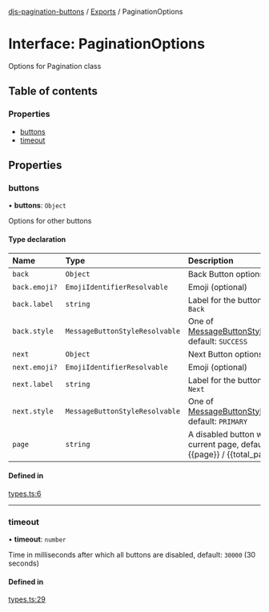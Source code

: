 [djs-pagination-buttons](../README.md) / [Exports](../modules.md) / PaginationOptions

# Interface: PaginationOptions

Options for Pagination class

## Table of contents

### Properties

- [buttons](PaginationOptions.md#buttons)
- [timeout](PaginationOptions.md#timeout)

## Properties

### buttons

• **buttons**: `Object`

Options for other buttons

#### Type declaration

| Name | Type | Description |
| :------ | :------ | :------ |
| `back` | `Object` | Back Button options |
| `back.emoji?` | `EmojiIdentifierResolvable` | Emoji (optional) |
| `back.label` | `string` | Label for the button, default: `Back` |
| `back.style` | `MessageButtonStyleResolvable` | One of [MessageButtonStyleResolvable](https://discord.js.org/#/docs/main/master/typedef/MessageButtonStyleResolvable), default: `SUCCESS` |
| `next` | `Object` | Next Button options |
| `next.emoji?` | `EmojiIdentifierResolvable` | Emoji (optional) |
| `next.label` | `string` | Label for the button, default: `Next` |
| `next.style` | `MessageButtonStyleResolvable` | One of [MessageButtonStyleResolvable](https://discord.js.org/#/docs/main/master/typedef/MessageButtonStyleResolvable), default: `PRIMARY` |
| `page` | `string` | A disabled button which shows current page, default: Page {{page}} / {{total_pages}} |

#### Defined in

[types.ts:6](https://github.com/Welcome-Bot/discord-pagination/blob/49a9907/src/types.ts#L6)

___

### timeout

• **timeout**: `number`

Time in milliseconds after which all buttons are disabled, default: `30000` (30 seconds)

#### Defined in

[types.ts:29](https://github.com/Welcome-Bot/discord-pagination/blob/49a9907/src/types.ts#L29)
